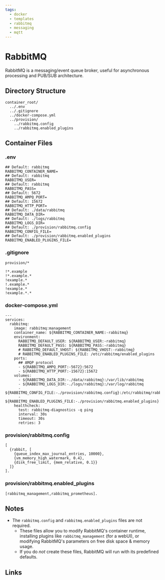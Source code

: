 ```yaml
---
tags:
  - docker
  - templates
  - rabbitmq
  - messaging
  - mqtt
---
```



# RabbitMQ

RabbitMQ is a messaging/event queue broker, useful for asynchronous processing and PUB/SUB architecture.

## Directory Structure

```text title="Container directory structure"
container_root/
  ../.env
  ../.gitignore
  ../docker-compose.yml
  ../provision/
    ../rabbitmq.config
    ../rabbitmq.enabled_plugins
```

## Container Files

### .env

```text title="rabbitmq .env" linenums="1"
## Default: rabbitmq
RABBITMQ_CONTAINER_NAME=
## Default: rabbitmq
RABBITMQ_USER=
## Default: rabbitmq
RABBITMQ_PASS=
## Default: 5672
RABBITMQ_AMPQ_PORT=
## Default: 15672
RABBITMQ_HTTP_PORT=
## Default: ./data/rabbitmq
RABBITMQ_DATA_DIR=
## Default: ./logs/rabbitmq
RABBITMQ_LOGS_DIR=
## Default: ./provision/rabbitmq.config
RABBITMQ_CONFIG_FILE=
## Default: ./provision/rabbitmq.enabled_plugins
RABBITMQ_ENABLED_PLUGINS_FILE=

```

### .gitignore

```text title="rabbitmq .gitignore" linenums="1"
provision/*

!*.example
!*.example.*
!example.*
!.example.*
!example.*
!example.*.*

```

### docker-compose.yml

```text title="rabbitmq docker-compose.yml" linenums="1"
---
services:
  rabbitmq:
    image: rabbitmq:management
    container_name: ${RABBITMQ_CONTAINER_NAME:-rabbitmq}
    environment:
      RABBITMQ_DEFAULT_USER: ${RABBITMQ_USER:-rabbitmq}
      RABBITMQ_DEFAULT_PASS: ${RABBITMQ_PASS:-rabbitmq}
      # RABBITMQ_DEFAULT_VHOST: ${RABBITMQ_VHOST:-rabbitmq}
      # RABBITMQ_ENABLED_PLUGINS_FILE: /etc/rabbitmq/enabled_plugins
    ports:
      ## AMQP protocol
      - ${RABBITMQ_AMPQ_PORT:-5672}:5672
      - ${RABBITMQ_HTTP_PORT:-15672}:15672
    volumes:
      - ${RABBITMQ_DATA_DIR:-./data/rabbitmq}:/var/lib/rabbitmq
      - ${RABBITMQ_LOGS_DIR:-./logs/rabbitmq}:/var/log/rabbitmq
      - ${RABBITMQ_CONFIG_FILE:-./provision/rabbitmq.config}:/etc/rabbitmq/rabbitmq.config
      - ${RABBITMQ_ENABLED_PLUGINS_FILE:-./provision/rabbitmq.enabled_plugins}:/etc/rabbitmq/enabled_plugins
    healthcheck:
      test: rabbitmq-diagnostics -q ping
      interval: 30s
      timeout: 30s
      retries: 3

```

### provision/rabbitmq.config

```text title="rabbitmq.config" linenums="1"
[
  {rabbit, [
    {queue_index_max_journal_entries, 10000},
    {vm_memory_high_watermark, 0.4},
    {disk_free_limit, {mem_relative, 0.1}}
  ]}
].
```

### provision/rabbitmq.enabled_plugins

```text title="rabbitmq.enabled_plugins" linenums="1"
[rabbitmq_management,rabbitmq_prometheus].
```

## Notes

- The `rabbitmq.config` and `rabbitmq.enabled_plugins` files are not required.
    - These files allow you to modify RabbitMQ's container runtime, installing plugins like `rabbitmq_management` (for a webUI), or modifying RabbitMQ's parameters on free disk space & memory usage.
    - If you do *not* create these files, RabbitMQ will run with its predefined defaults.

## Links
